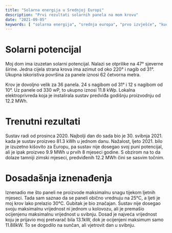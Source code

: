 ```yaml
---
title: "Solarna energija u Srednjoj Europi"
description: "Prvi rezultati solarnih panela na mom krovu"
date: "2021-09-05"
keywords: [ "solarna energija", "srednja europa", "prvo izvješće", "kućna solarna energija", "zelena energija" ]
---
```


# Solarni potencijal

Moj dom ima izuzetan solarni potencijal. Nalazi se otprilike na 47° sjeverne širine. Jedna cijela
strana krova ima azimut od oko 220° i nagib od 31°. Ukupna iskoristiva površina za panele iznosi 62
četvorna metra.

Krov je dovoljno velik za 36 panela. 24 s nagibom od 31° i 12 s nagibom od 10°. Uz panele od 330 wP,
to ukupno iznosi 11.8 kWp. Lokalna elektroprivreda koja je instalirala sustav predviđa godišnju
proizvodnju od 12.2 MWh.

# Trenutni rezultati

Sustav radi od prosinca 2020. Najbolji dan do sada bio je 30. svibnja 2021. kada je sustav proizveo
81.3 kWh u jednom danu. Nažalost, ljeto 2021. bilo je izuzetno kišovito za Europu, pa sustav nije
dosegao svoj puni potencijal, ali je ipak proizveo 9.9 MWh u prvih 8 mjeseci godine. S obzirom na to
da dolaze tamniji zimski mjeseci, predviđenih 12.2 MWh čini se sasvim točnim.

# Dosadašnja iznenađenja

Iznenadio me što paneli ne proizvode maksimalnu snagu tijekom ljetnih mjeseci. Tada sam saznao da se
paneli obično vrednuju na 25°C, a ljeti je moj krov lako prelazio 30°C. Gubitak je bio značajan.
Sustav nije dosegao svoju maksimalnu vrijednost ni jednom u kolovozu, ali je premašio ocijenjenu
maksimalnu vrijednost u svibnju. Dosad je najveća vrijednost koju je prijavio moj pretvarač bila
13.1kW, dok je ocijenjeni maksimum samo 11.88kW. To se dogodilo na sunčan, ali vjetrovit dan u svibnju.

